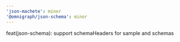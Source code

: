 ```yaml
---
'json-machete': minor
'@omnigraph/json-schema': minor
---
```


feat(json-schema): support schemaHeaders for sample and schemas
